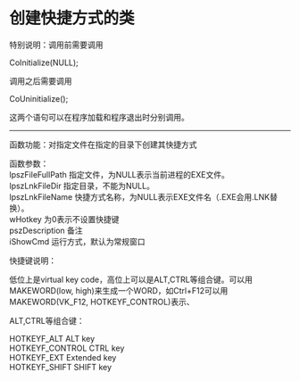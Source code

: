# 创建快捷方式的类


特别说明：调用前需要调用
	
CoInitialize(NULL);
	
调用之后需要调用
  
CoUninitialize();
  
这两个语句可以在程序加载和程序退出时分别调用。
  
**************

函数功能：对指定文件在指定的目录下创建其快捷方式
  
函数参数：<br>
	lpszFileFullPath    指定文件，为NULL表示当前进程的EXE文件。<br>
	lpszLnkFileDir  指定目录，不能为NULL。<br>
	lpszLnkFileName 快捷方式名称，为NULL表示EXE文件名（.EXE会用.LNK替换）。<br>
	wHotkey         为0表示不设置快捷键<br>
	pszDescription  备注<br>
	iShowCmd        运行方式，默认为常规窗口<br>
  
快捷键说明：
  
低位上是virtual key code，高位上可以是ALT,CTRL等组合键。可以用MAKEWORD(low, high)来生成一个WORD，如Ctrl+F12可以用MAKEWORD(VK_F12, HOTKEYF_CONTROL)表示、
  
ALT,CTRL等组合键：

  HOTKEYF_ALT       ALT key <br>
  HOTKEYF_CONTROL   CTRL key <br>
  HOTKEYF_EXT       Extended key <br>
  HOTKEYF_SHIFT     SHIFT key <br>
